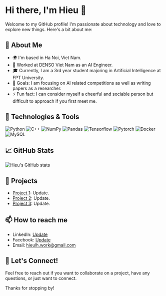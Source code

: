 # Hi there, I'm Hieu 👋

Welcome to my GitHub profile! I'm passionate about technology and love to explore new things. Here's a bit about me:

## 🚀 About Me
- 🌍 I'm based in Ha Noi, Viet Nam.
- 💼 Worked at DENSO Viet Nam as an AI Engineer.
- 🎓 Currently, I am a 3rd year student majoring in Artificial Intelligence at FPT University.
- 🥅 Goals: I am focusing on AI related competitions as well as writing papers as a researcher.
- ⚡ Fun fact: I can consider myself a cheerful and sociable person but difficult to approach if you first meet me.

## 🔧 Technologies & Tools
![Python](https://img.shields.io/badge/Python-3776AB?style=for-the-badge&logo=python&logoColor=white)
![C++](https://img.shields.io/badge/C++-%2300599C.svg?style=for-the-badge&logo=c%2B%2B&logoColor=white)
![NumPy](https://img.shields.io/badge/NumPy-4DABCF?style=for-the-badge&logo=numpy&logoColor=fff)
![Pandas](https://img.shields.io/badge/Pandas-150458?style=for-the-badge&logo=pandas&logoColor=fff)
![Tensorflow](https://img.shields.io/badge/TensorFlow-FF6F00?style=for-the-badge&logo=tensorflow&logoColor=white)
![Pytorch](https://img.shields.io/badge/PyTorch-EE4C2C?style=for-the-badge&logo=pytorch&logoColor=white)
![Docker](https://img.shields.io/badge/Docker-2496ED?style=for-the-badge&logo=docker&logoColor=white)
![MySQL](https://img.shields.io/badge/MySQL-4479A1?style=for-the-badge&logo=mysql&logoColor=fff)

## 📈 GitHub Stats
![Hieu's GitHub stats](https://github-readme-stats.vercel.app/api?username=hieulhaiwork&show_icons=true&theme=radical)

## 🔭 Projects
- [Project 1](https://github.com/hieulhaiwork/project1): Update.
- [Project 2](https://github.com/hieulhaiwork/project2): Update.
- [Project 3](https://github.com/hieulhaiwork/project3): Update.

## 📫 How to reach me
- LinkedIn: [Update](https://www.linkedin.com/in/yourprofile)
- Facebook: [Update](https://twitter.com/yourprofile)
- Email: [hieulh.work@gmail.com](mailto:hieulh.work@gmail.com)

## 💬 Let's Connect!
Feel free to reach out if you want to collaborate on a project, have any questions, or just want to connect.

Thanks for stopping by!

